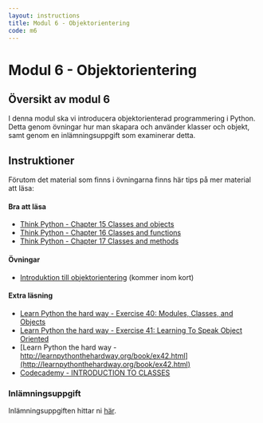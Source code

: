 ```yaml
---
layout: instructions
title: Modul 6 - Objektorientering
code: m6
---
```


# Modul 6 - Objektorientering

## Översikt av modul 6

I denna modul ska vi introducera objektorienterad programmering i Python. Detta genom övningar hur man skapara och använder klasser och objekt, samt genom en inlämningsuppgift som examinerar detta.

## Instruktioner

Förutom det material som finns i övningarna finns här tips på mer material att läsa:

#### Bra att läsa

- [Think Python - Chapter 15  Classes and objects](http://www.greenteapress.com/thinkpython/html/thinkpython016.html)
- [Think Python - Chapter 16  Classes and functions](http://www.greenteapress.com/thinkpython/html/thinkpython017.html)
- [Think Python - Chapter 17  Classes and methods](http://www.greenteapress.com/thinkpython/html/thinkpython018.html)

#### Övningar

- [Introduktion till objektorientering](exercises/L01.html) (kommer inom kort)

#### Extra läsning

- [Learn Python the hard way - Exercise 40: Modules, Classes, and Objects](http://learnpythonthehardway.org/book/ex40.html)
- [Learn Python the hard way - Exercise 41: Learning To Speak Object Oriented](http://learnpythonthehardway.org/book/ex41.html)
- [Learn Python the hard way - http://learnpythonthehardway.org/book/ex42.html](http://learnpythonthehardway.org/book/ex42.html)
- [Codecademy - INTRODUCTION TO CLASSES](http://www.codecademy.com/en/tracks/python)
 
### Inlämningsuppgift
 
 Inlämningsuppgiften hittar ni [här](assignments/U1.html).
